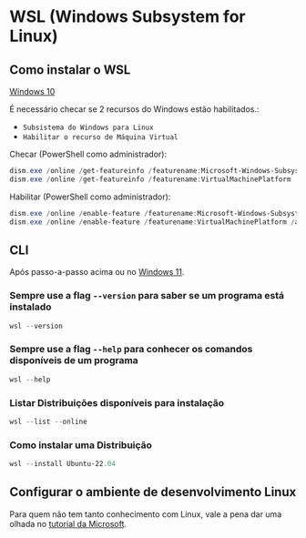 # WSL (Windows Subsystem for Linux)

## Como instalar o WSL

[Windows 10](https://learn.microsoft.com/pt-br/windows/wsl/install-manual)

É necessário checar se 2 recursos do Windows estão habilitados.:
* `Subsistema do Windows para Linux`
* `Habilitar o recurso de Máquina Virtual`
 
 Checar (PowerShell como administrador):

```powershell
dism.exe /online /get-featureinfo /featurename:Microsoft-Windows-Subsystem-Linux
dism.exe /online /get-featureinfo /featurename:VirtualMachinePlatform
```

Habilitar (PowerShell como administrador):

```powershell
dism.exe /online /enable-feature /featurename:Microsoft-Windows-Subsystem-Linux /all /norestart
dism.exe /online /enable-feature /featurename:VirtualMachinePlatform /all /norestart
```

## CLI

Após passo-a-passo acima ou no [Windows 11](https://learn.microsoft.com/pt-br/windows/wsl/install).

### Sempre use a flag `--version` para saber se um programa está instalado

```powershell
wsl --version
```

### Sempre use a flag `--help` para conhecer os comandos disponíveis de um programa

```powershell
wsl --help
```

### Listar Distribuições disponíveis para instalação

```powershell
wsl --list --online
```

### Como instalar uma Distribuição

```powershell
wsl --install Ubuntu-22.04
```

## Configurar o ambiente de desenvolvimento Linux

Para quem não tem tanto conhecimento com Linux, vale a pena dar uma olhada no [tutorial da Microsoft](https://learn.microsoft.com/pt-br/windows/wsl/setup/environment#set-up-your-linux-username-and-password).
